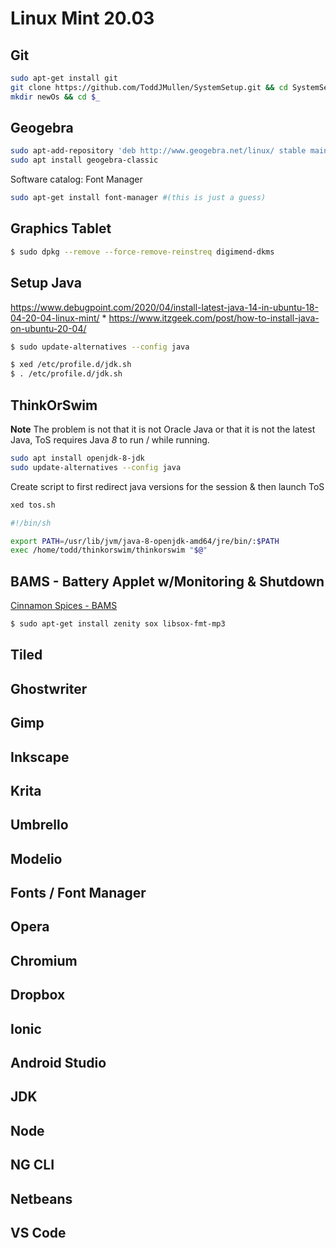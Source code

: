 # Linux Mint 20.03


## Git
``` bash
sudo apt-get install git
git clone https://github.com/ToddJMullen/SystemSetup.git && cd SystemSetup/
mkdir newOs && cd $_
```

## Geogebra

``` bash
sudo apt-add-repository 'deb http://www.geogebra.net/linux/ stable main'
sudo apt install geogebra-classic
```

Software catalog: Font Manager

``` bash
sudo apt-get install font-manager #(this is just a guess)
```

## Graphics Tablet

``` bash
$ sudo dpkg --remove --force-remove-reinstreq digimend-dkms
```

## Setup Java
https://www.debugpoint.com/2020/04/install-latest-java-14-in-ubuntu-18-04-20-04-linux-mint/
*
https://www.itzgeek.com/post/how-to-install-java-on-ubuntu-20-04/

``` bash
$ sudo update-alternatives --config java

$ xed /etc/profile.d/jdk.sh
$ . /etc/profile.d/jdk.sh
 ```



## ThinkOrSwim

**Note** The problem is not that it is not Oracle Java or that it is not the latest Java, ToS requires Java *8* to run / while running.

```bash
sudo apt install openjdk-8-jdk
sudo update-alternatives --config java
```

Create script to first redirect java versions for the session & then launch ToS

```bash
xed tos.sh

#!/bin/sh

export PATH=/usr/lib/jvm/java-8-openjdk-amd64/jre/bin/:$PATH
exec /home/todd/thinkorswim/thinkorswim "$@"
```

## BAMS - Battery Applet w/Monitoring & Shutdown
[Cinnamon Spices - BAMS](https://cinnamon-spices.linuxmint.com/applets/view/255)
``` bash
$ sudo apt-get install zenity sox libsox-fmt-mp3
```

## Tiled
## Ghostwriter
## Gimp
## Inkscape
## Krita
## Umbrello
## Modelio
## Fonts / Font Manager
## Opera
## Chromium
## Dropbox
## Ionic
## Android Studio
## JDK
## Node
## NG CLI
## Netbeans
## VS Code
